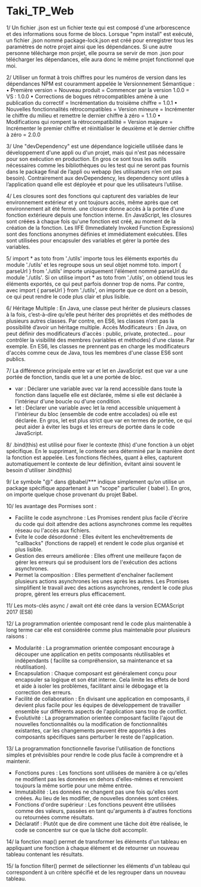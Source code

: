 # Taki_TP_Web


1/ Un fichier .json est un fichier texte qui est composé d'une arborescence et des informations sous forme de blocs. Lorsque "npm install" est exécuté, un fichier .json nommé package-lock.json est créé pour enregistrer tous les paramètres de notre projet ainsi que les dépendances. Si une autre personne télécharge mon projet, elle pourra se servir de mon .json pour télécharger les dépendances, elle aura donc le même projet fonctionnel que moi.

2/ Utiliser un format à trois chiffres pour les numéros de version dans les dépendances NPM est couramment appelée le Versionnement Sémantique :
•	Première version = Nouveau produit = Commencer par la version 1.0.0 = VS : 1.0.0
•	Corrections de bogues rétrocompatibles amène à une publication du correctif = Incrémentation du troisième chiffre = 1.0.1
•	Nouvelles fonctionnalités rétrocompatibles = Version mineure = Incrémenter le chiffre du milieu et remettre le dernier chiffre à zéro = 1.1.0
•	Modifications qui rompent la rétrocompatibilité = Version majeure = Incrémenter le premier chiffre et réinitialiser le deuxième et le dernier chiffre à zéro = 2.0.0

3/ Une "devDependency" est une dépendance logicielle utilisée dans le développement d'une appli ou d'un projet, mais qui n'est pas nécessaire pour son exécution en production. En gros ce sont tous les outils nécessaires comme les bibliothèques ou les test qui ne seront pas fournis dans le package final de l’appli ou webapp (les utilisateurs n’en ont pas besoin).
Contrairement aux devDependency, les dependency sont utiles à l’application quand elle est déployée et pour que les utilisateurs l’utilise.

4/ Les closures sont des fonctions qui capturent des variables de leur environnement extérieur et y ont toujours accès, même après que cet environnement ait été fermé. une closure donne accès à la portée d'une fonction extérieure depuis une fonction interne. En JavaScript, les closures sont créées à chaque fois qu'une fonction est créé, au moment de la création de la fonction. 
Les IIFE (Immediately Invoked Function Expressions) sont des fonctions anonymes définies et immédiatement exécutées. Elles sont utilisées pour encapsuler des variables et gérer la portée des variables.

5/ import * as toto from './utils' importe tous les éléments exportés du module './utils' et les regroupe sous un seul objet nommé toto.
import { parseUrl } from './utils' importe uniquement l'élément nommé parseUrl du module './utils'.
Si on utilise import * as toto from './utils', on obtiend tous les éléments exportés, ce qui peut parfois donner trop de noms. Par contre, avec import { parseUrl } from './utils', on importe que ce dont on a besoin, ce qui peut rendre le code plus clair et plus lisible.

6/ Héritage Multiple : En Java, une classe peut hériter de plusieurs classes à la fois, c’est-à-dire qu’elle peut hériter des propriétés et des méthodes de plusieurs autres classes. Par contre, en ES6, les classes n’ont pas la possibilité d’avoir un héritage multiple. 
Accès Modificateurs : En Java, on peut définir des modificateurs d'accès : public, private, protected… pour contrôler la visibilité des membres (variables et méthodes) d'une classe. Par exemple. En ES6, les classes ne prennent pas en charge les modificateurs d'accès comme ceux de Java, tous les membres d'une classe ES6 sont publics.


7/ La différence principale entre var et let en JavaScript est que var a une portée de fonction, tandis que let a une portée de bloc.
- var : Déclarer une variable avec var la rend accessible dans toute la fonction dans laquelle elle est déclarée, même si elle est déclarée à l'intérieur d'une boucle ou d'une condition.
- let : Déclarer une variable avec let la rend accessible uniquement à l'intérieur du bloc (ensemble de code entre accolades) où elle est déclarée.
En gros, let est plus strict que var en termes de portée, ce qui peut aider à éviter les bugs et les erreurs de portée dans le code JavaScript.

8/ .bind(this) est utilisé pour fixer le contexte (this) d'une fonction à un objet spécifique. En le supprimant, le contexte sera déterminé par la manière dont la fonction est appelée. Les fonctions fléchées, quant à elles, capturent automatiquement le contexte de leur définition, évitant ainsi souvent le besoin d'utiliser .bind(this)

9/ Le symbole "@" dans @babel/*** indique simplement qu’on utilise un package spécifique appartenant à un "scope" particulier ( babel ). En gros, on  importe quelque chose provenant du projet Babel.

10/ les avantage des Pormises sont :
- Facilite le code asynchrone : Les Promises rendent plus facile d'écrire du code qui doit attendre des actions asynchrones comme les requêtes réseau ou l'accès aux fichiers.
- Évite le code désordonné : Elles évitent les enchevêtrements de "callbacks" (fonctions de rappel) et rendent le code plus organisé et plus lisible.
- Gestion des erreurs améliorée : Elles offrent une meilleure façon de gérer les erreurs qui se produisent lors de l'exécution des actions asynchrones.
- Permet la composition : Elles permettent d'enchaîner facilement plusieurs actions asynchrones les unes après les autres.
Les Promises simplifient le travail avec des actions asynchrones, rendent le code plus propre, gèrent les erreurs plus efficacement.

11/ Les mots-clés async / await ont été crée dans la version ECMAScript 2017 (ES8)

12/ La programmation orientée composant rend le code plus maintenable à long terme car elle est considérée comme plus maintenable pour plusieurs raisons :
- Modularité : La programmation orientée composant encourage à découper une application en petits composants réutilisables et indépendants ( facilite sa compréhension, sa maintenance et sa réutilisation).
- Encapsulation : Chaque composant est généralement conçu pour encapsuler sa logique et son état interne. Cela limite les effets de bord et aide à isoler les problèmes, facilitant ainsi le débogage et la correction des erreurs.
- Facilité de collaboration : En divisant une application en composants, il devient plus facile pour les équipes de développement de travailler ensemble sur différents aspects de l'application sans trop de conflict.
- Évolutivité : La programmation orientée composant facilite l'ajout de nouvelles fonctionnalités ou la modification de fonctionnalités existantes, car les changements peuvent être apportés à des composants spécifiques sans perturber le reste de l'application.

13/ La programmation fonctionnelle favorise l'utilisation de fonctions simples et prévisibles pour rendre le code plus facile à comprendre et à maintenir.
- Fonctions pures : Les fonctions sont utilisées de manière à ce qu'elles ne modifient pas les données en dehors d'elles-mêmes et renvoient toujours la même sortie pour une même entrée.
- Immutabilité : Les données ne changent pas une fois qu'elles sont créées. Au lieu de les modifier, de nouvelles données sont créées.
- Fonctions d'ordre supérieur : Les fonctions peuvent être utilisées comme des valeurs, passées en tant qu'arguments à d'autres fonctions ou retournées comme résultats.
- Déclaratif : Plutôt que de dire comment une tâche doit être réalisée, le code se concentre sur ce que la tâche doit accomplir.

14/ la fonction map() permet de transformer les éléments d'un tableau en appliquant une fonction à chaque élément et de retourner un nouveau tableau contenant les résultats.

15/ la fonction filter() permet de sélectionner les éléments d'un tableau qui correspondent à un critère spécifié et de les regrouper dans un nouveau tableau.
